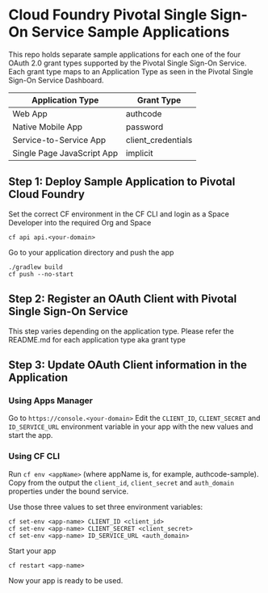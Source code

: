 # Cloud Foundry Pivotal Single Sign-On Service Sample Applications

This repo holds separate sample applications for each one of the four OAuth 2.0 grant types supported by the Pivotal Single Sign-On Service. Each grant type maps to an Application Type as seen in the Pivotal Single Sign-On Service Dashboard.

Application Type  | Grant Type
------------- | -------------
Web App  | authcode
Native Mobile App  | password
Service-to-Service App | client_credentials
Single Page JavaScript App | implicit

## Step 1: Deploy Sample Application to Pivotal Cloud Foundry

Set the correct CF environment in the CF CLI and login as a Space Developer into the required Org and Space

    cf api api.<your-domain>
    
Go to your application directory and push the app

    ./gradlew build
    cf push --no-start


## Step 2: Register an OAuth Client with Pivotal Single Sign-On Service
This step varies depending on the application type. Please refer the README.md for each application type aka grant type

## Step 3: Update OAuth Client information in the Application

### Using Apps Manager

Go to ```https://console.<your-domain>```
Edit the `CLIENT_ID`, `CLIENT_SECRET` and `ID_SERVICE_URL` environment variable in your app with the new values and start the app.

### Using CF CLI

Run ```cf env <appName>``` (where appName is, for example, authcode-sample).
Copy from the output the `client_id`, `client_secret` and `auth_domain` properties under the bound service.

Use those three values to set three environment variables:

    cf set-env <app-name> CLIENT_ID <client_id>
    cf set-env <app-name> CLIENT_SECRET <client_secret>
    cf set-env <app-name> ID_SERVICE_URL <auth_domain>
    
Start your app

    cf restart <app-name>
    
Now your app is ready to be used.
